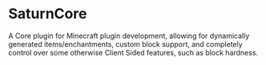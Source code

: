 # SaturnCore
 A Core plugin for Minecraft plugin development, allowing for dynamically generated items/enchantments, custom block support, and completely control over some otherwise Client Sided features, such as block hardness.
